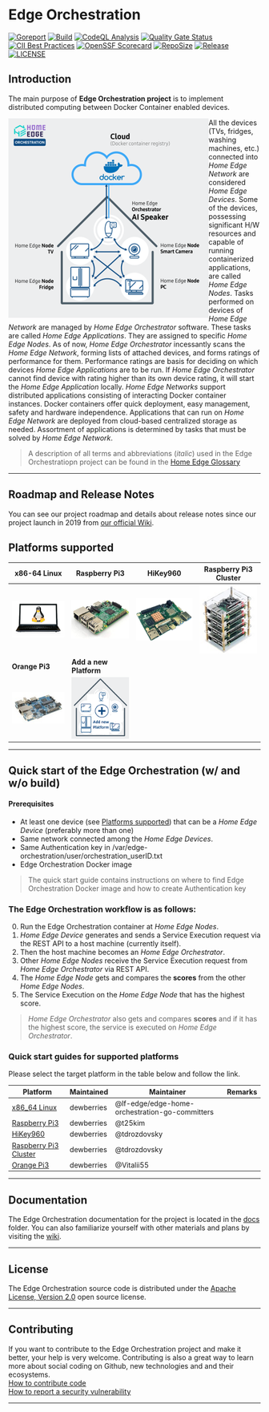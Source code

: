 # Edge Orchestration

[![Goreport](https://goreportcard.com/badge/github.com/lf-edge/edge-home-orchestration-go)](https://goreportcard.com/report/github.com/lf-edge/edge-home-orchestration-go)
[![Build](https://github.com/lf-edge/edge-home-orchestration-go/workflows/Build/badge.svg)](https://github.com/lf-edge/edge-home-orchestration-go/actions?query=workflow%3ABuild)
[![CodeQL Analysis](https://github.com/lf-edge/edge-home-orchestration-go/workflows/CodeQL%20Analysis/badge.svg)](https://github.com/lf-edge/edge-home-orchestration-go/actions?query=workflow%3A%22CodeQL+Analysis%22)
[![Quality Gate Status](https://sonarcloud.io/api/project_badges/measure?project=lf-edge_edge-home-orchestration-go&metric=alert_status)](https://sonarcloud.io/dashboard?id=lf-edge_edge-home-orchestration-go)
[![CII Best Practices](https://bestpractices.coreinfrastructure.org/projects/4336/badge)](https://bestpractices.coreinfrastructure.org/projects/4336)
[![OpenSSF Scorecard](https://api.securityscorecards.dev/projects/github.com/lf-edge/edge-home-orchestration-go/badge)](https://api.securityscorecards.dev/projects/github.com/lf-edge/edge-home-orchestration-go)
[![RepoSize](https://img.shields.io/github/repo-size/lf-edge/edge-home-orchestration-go.svg)](https://github.com/lf-edge/edge-home-orchestration-go)
[![Release](https://img.shields.io/github/v/release/lf-edge/edge-home-orchestration-go.svg)](https://github.com/lf-edge/edge-home-orchestration-go/releases)
[![LICENSE](https://img.shields.io/github/license/lf-edge/edge-home-orchestration-go.svg)](https://github.com/lf-edge/edge-home-orchestration-go/blob/master/LICENSE)

## Introduction
The main purpose of **Edge Orchestration project** is to implement distributed computing between Docker Container enabled devices. 

<img src="docs/images/lf-edge-intro_400.png" alt="image" align="left"/>

All the devices (TVs, fridges, washing machines, etc.) connected into *Home Edge Network* are considered *Home Edge Devices*. Some of the devices, possessing significant H/W resources and capable of running containerized applications, are called *Home Edge Nodes*. Tasks performed on devices of *Home Edge Network* are managed by *Home Edge Orchestrator* software. These tasks are called *Home Edge Applications*. They are assigned to specific *Home Edge Nodes*. As of now, *Home Edge Orchestrator* incessantly scans the *Home Edge Network*, forming lists of attached devices, and forms ratings of performance for them. Performance ratings are basis for deciding on which devices *Home Edge Applications* are to be run. If *Home Edge Orchestrator* cannot find device with rating higher than its own device rating, it will start the *Home Edge Application* locally. *Home Edge Networks* support distributed applications consisting of interacting Docker container instances. Docker containers offer quick deployment, easy management, safety and hardware independence. Applications that can run on *Home Edge Network* are deployed from cloud-based centralized storage as needed. Assortment of applications is determined by tasks that must be solved by *Home Edge Network*.

> A description of all terms and abbreviations (*italic*) used in the Edge Orchestratiopn project can be found in the [Home Edge Glossary](docs/home_edge_glossary.md)

---
## Roadmap and Release Notes
You can see our project roadmap and details about release notes since our project launch in 2019 from [our official Wiki](https://wiki.lfedge.org/display/HOME/Roadmap+and+Release+Notes).

## Platforms supported

| **x86-64 Linux** | **Raspberry Pi3** | **HiKey960** | **Raspberry Pi3 Cluster** |
|------------------|-------------------|--------------|---------------------------|
|[![](docs/platforms/x86_64_linux/x86_64_linux.png)](docs/platforms/x86_64_linux/x86_64_linux.md)|[![](docs/platforms/raspberry_pi3/raspberry_pi3.jpg)](docs/platforms/raspberry_pi3/raspberry_pi3.md)|[![](docs/platforms/hikey960/hikey960.png)](docs/platforms/hikey960/hikey960.md)|[![](docs/platforms/raspberry_pi3_cluster/raspberry_pi3_cluster.jpg)](docs/platforms/raspberry_pi3_cluster/raspberry_pi3_cluster.md)|[![](docs/platforms/orange_pi3/orange_pi3.jpg)](docs/platforms/orange_pi3/orange_pi3.md)|
| **Orange Pi3** | **Add a new Platform** |||
|[![](docs/platforms/orange_pi3/orange_pi3.jpg)](docs/platforms/orange_pi3/orange_pi3.md)|[![](docs/images/add-new-platform_150.png)](docs/how-to-add-new-platform.md)|||


---

## Quick start of the Edge Orchestration (w/ and w/o build)

#### Prerequisites
  - At least one device (see [Platforms supported](#platforms-supported)) that can be a *Home Edge Device* (preferably more than one) 
  - Same network connected among the *Home Edge Devices*.
  - Same Authentication key in /var/edge-orchestration/user/orchestration_userID.txt
  - Edge Orchestration Docker image
> The quick start guide contains instructions on where to find Edge Orchestration Docker image and how to create Authentication key 

### The Edge Orchestration workflow is as follows:

0. Run the Edge Orchestration container at *Home Edge Nodes*.
1. *Home Edge Device* generates and sends a Service Execution request via the REST API to a host machine (currently itself).
2. Then the host machine becomes an *Home Edge Orchestrator*. 
3. Other *Home Edge Nodes* receive the Service Execution request from *Home Edge Orchestrator* via REST API.
4. The *Home Edge Node* gets and compares the **scores** from the other *Home Edge Nodes*.
5. The Service Execution on the *Home Edge Node* that has the highest score.
> *Home Edge Orchestrator* also gets and compares **scores** and if it has the highest score, the service is executed on *Home Edge Orchestrator*.


### Quick start guides for supported platforms

Please select the target platform in the table below and follow the link.

| Platform                | Maintained  | Maintainer   | Remarks                           |
|-------------------------|-------------|--------------| ----------------------------------|
| [x86_64 Linux]          | dewberries  | @lf-edge/edge-home-orchestration-go-committers | |
| [Raspberry Pi3]         | dewberries  | @t25kim      |                                   |
| [HiKey960]              | dewberries  | @tdrozdovsky |                                   |
| [Raspberry Pi3 Cluster] | dewberries  | @tdrozdovsky |                                   |
| [Orange Pi3]            | dewberries  | @Vitalii55   |                                   |
---

## Documentation
The Edge Orchestration documentation for the project is located in the [docs] folder.
You can also familiarize yourself with other materials and plans by visiting the [wiki](https://wiki.lfedge.org/display/HOME/Home+Edge+Project). 

---

## License
The Edge Orchestration source code is distributed under the [Apache License, Version 2.0](https://opensource.org/licenses/Apache-2.0) open source license.

---

## Contributing
If you want to contribute to the Edge Orchestration project and make it better, your help is
very welcome. Contributing is also a great way to learn more about social
coding on Github, new technologies and and their ecosystems.  
[How to contribute code](.github/CONTRIBUTING.md)  
[How to report a security vulnerability](.github/SECURITY.md)

---

[docs]: ./docs
[x86_64 Linux]: docs/platforms/x86_64_linux/x86_64_linux.md
[Raspberry Pi3]: docs/platforms/raspberry_pi3/raspberry_pi3.md
[HiKey960]: docs/platforms/hikey960/hikey960.md
[Raspberry Pi3 Cluster]: docs/platforms/raspberry_pi3_cluster/raspberry_pi3_cluster.md
[Orange Pi3]: docs/platforms/orange_pi3/orange_pi3.md

